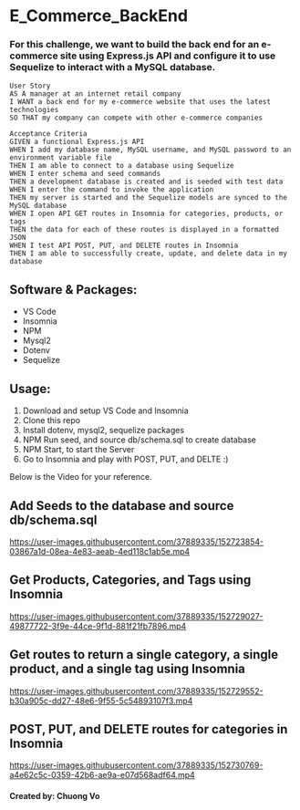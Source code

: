 # E_Commerce_BackEnd

### For this challenge, we want to build the back end for an e-commerce site using Express.js API and configure it to use Sequelize to interact with a MySQL database.


```
User Story
AS A manager at an internet retail company
I WANT a back end for my e-commerce website that uses the latest technologies
SO THAT my company can compete with other e-commerce companies

Acceptance Criteria
GIVEN a functional Express.js API
WHEN I add my database name, MySQL username, and MySQL password to an environment variable file
THEN I am able to connect to a database using Sequelize
WHEN I enter schema and seed commands
THEN a development database is created and is seeded with test data
WHEN I enter the command to invoke the application
THEN my server is started and the Sequelize models are synced to the MySQL database
WHEN I open API GET routes in Insomnia for categories, products, or tags
THEN the data for each of these routes is displayed in a formatted JSON
WHEN I test API POST, PUT, and DELETE routes in Insomnia
THEN I am able to successfully create, update, and delete data in my database

```

## Software & Packages:
* VS Code
* Insomnia
* NPM
* Mysql2
* Dotenv
* Sequelize

## Usage:
1. Download and setup VS Code and Insomnia
2. Clone this repo
3. Install dotenv, mysql2, sequelize packages
4. NPM Run seed, and source db/schema.sql to create database
5. NPM Start, to start the Server
6. Go to Insomnia and play with POST, PUT, and DELTE :)

Below is the Video for your reference.

## Add Seeds to the database and source db/schema.sql

https://user-images.githubusercontent.com/37889335/152723854-03867a1d-08ea-4e83-aeab-4ed118c1ab5e.mp4

## Get Products, Categories, and Tags using Insomnia

https://user-images.githubusercontent.com/37889335/152729027-49877722-3f9e-44ce-9f1d-881f21fb7896.mp4

## Get routes to return a single category, a single product, and a single tag using Insomnia

https://user-images.githubusercontent.com/37889335/152729552-b30a905c-dd27-48e6-9f55-5c54893107f3.mp4

## POST, PUT, and DELETE routes for categories in Insomnia

https://user-images.githubusercontent.com/37889335/152730769-a4e62c5c-0359-42b6-ae9a-e07d568adf64.mp4

#### Created by: Chuong Vo




